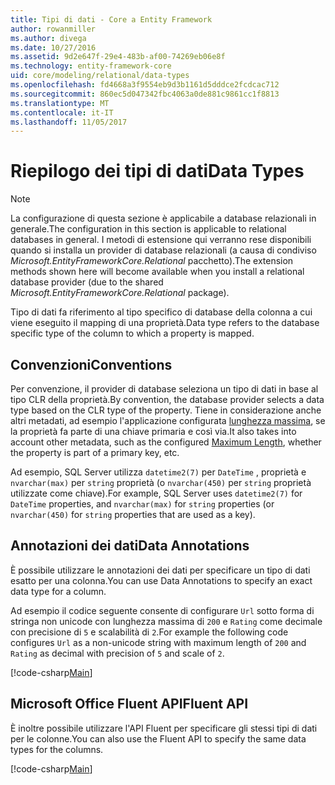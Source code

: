 ```yaml
---
title: Tipi di dati - Core a Entity Framework
author: rowanmiller
ms.author: divega
ms.date: 10/27/2016
ms.assetid: 9d2e647f-29e4-483b-af00-74269eb06e8f
ms.technology: entity-framework-core
uid: core/modeling/relational/data-types
ms.openlocfilehash: fd4668a3f9554eb9d3b1161d5dddce2fcdcac712
ms.sourcegitcommit: 860ec5d047342fbc4063a0de881c9861cc1f8813
ms.translationtype: MT
ms.contentlocale: it-IT
ms.lasthandoff: 11/05/2017
---
```

# <a name="data-types"></a><span data-ttu-id="0172e-102">Riepilogo dei tipi di dati</span><span class="sxs-lookup"><span data-stu-id="0172e-102">Data Types</span></span>

> [!NOTE]  
> <span data-ttu-id="0172e-103">La configurazione di questa sezione è applicabile a database relazionali in generale.</span><span class="sxs-lookup"><span data-stu-id="0172e-103">The configuration in this section is applicable to relational databases in general.</span></span> <span data-ttu-id="0172e-104">I metodi di estensione qui verranno rese disponibili quando si installa un provider di database relazionali (a causa di condiviso *Microsoft.EntityFrameworkCore.Relational* pacchetto).</span><span class="sxs-lookup"><span data-stu-id="0172e-104">The extension methods shown here will become available when you install a relational database provider (due to the shared *Microsoft.EntityFrameworkCore.Relational* package).</span></span>

<span data-ttu-id="0172e-105">Tipo di dati fa riferimento al tipo specifico di database della colonna a cui viene eseguito il mapping di una proprietà.</span><span class="sxs-lookup"><span data-stu-id="0172e-105">Data type refers to the database specific type of the column to which a property is mapped.</span></span>

## <a name="conventions"></a><span data-ttu-id="0172e-106">Convenzioni</span><span class="sxs-lookup"><span data-stu-id="0172e-106">Conventions</span></span>

<span data-ttu-id="0172e-107">Per convenzione, il provider di database seleziona un tipo di dati in base al tipo CLR della proprietà.</span><span class="sxs-lookup"><span data-stu-id="0172e-107">By convention, the database provider selects a data type based on the CLR type of the property.</span></span> <span data-ttu-id="0172e-108">Tiene in considerazione anche altri metadati, ad esempio l'applicazione configurata [lunghezza massima](../max-length.md), se la proprietà fa parte di una chiave primaria e così via.</span><span class="sxs-lookup"><span data-stu-id="0172e-108">It also takes into account other metadata, such as the configured [Maximum Length](../max-length.md), whether the property is part of a primary key, etc.</span></span>

<span data-ttu-id="0172e-109">Ad esempio, SQL Server utilizza `datetime2(7)` per `DateTime` , proprietà e `nvarchar(max)` per `string` proprietà (o `nvarchar(450)` per `string` proprietà utilizzate come chiave).</span><span class="sxs-lookup"><span data-stu-id="0172e-109">For example, SQL Server uses `datetime2(7)` for `DateTime` properties, and `nvarchar(max)` for `string` properties (or `nvarchar(450)` for `string` properties that are used as a key).</span></span>

## <a name="data-annotations"></a><span data-ttu-id="0172e-110">Annotazioni dei dati</span><span class="sxs-lookup"><span data-stu-id="0172e-110">Data Annotations</span></span>

<span data-ttu-id="0172e-111">È possibile utilizzare le annotazioni dei dati per specificare un tipo di dati esatto per una colonna.</span><span class="sxs-lookup"><span data-stu-id="0172e-111">You can use Data Annotations to specify an exact data type for a column.</span></span>

<span data-ttu-id="0172e-112">Ad esempio il codice seguente consente di configurare `Url` sotto forma di stringa non unicode con lunghezza massima di `200` e `Rating` come decimale con precisione di `5` e scalabilità di `2`.</span><span class="sxs-lookup"><span data-stu-id="0172e-112">For example the following code configures `Url` as a non-unicode string with maximum length of `200` and `Rating` as decimal with precision of `5` and scale of `2`.</span></span>

[!code-csharp[Main](../../../../samples/core/Modeling/DataAnnotations/Samples/Relational/DataType.cs?name=Entities&highlight=4,6)]

## <a name="fluent-api"></a><span data-ttu-id="0172e-113">Microsoft Office Fluent API</span><span class="sxs-lookup"><span data-stu-id="0172e-113">Fluent API</span></span>

<span data-ttu-id="0172e-114">È inoltre possibile utilizzare l'API Fluent per specificare gli stessi tipi di dati per le colonne.</span><span class="sxs-lookup"><span data-stu-id="0172e-114">You can also use the Fluent API to specify the same data types for the columns.</span></span>

[!code-csharp[Main](../../../../samples/core/Modeling/FluentAPI/Samples/Relational/DataType.cs?name=Model&highlight=9-10)]
